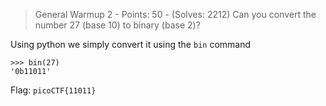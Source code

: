 > General Warmup 2 - Points: 50 - (Solves: 2212)
> Can you convert the number 27 (base 10) to binary (base 2)?

Using python we simply convert it using the `bin` command

```
>>> bin(27)
'0b11011'
```

Flag: `picoCTF{11011}`
